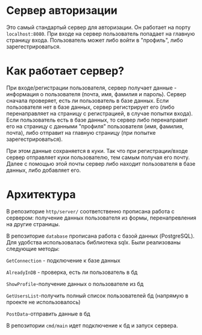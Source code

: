# Сервер авторизации 
Это самый стандартый сервер для авторизации. Он работает на порту `localhost:8080`. При входе на сервер пользователь попадает на главную страницу входа. Пользователь может либо войти в "профиль", либо зарегестрироваться. 

# Как работает сервер?
При входе/регистрации пользователя, сервер получает данные - информация о пользователя (почта, имя, фамилия и пароль). Сервер сначала проверяет, есть ли пользователь в базе данных. Если пользователя нет в базе данных, сервер регистрирует его (либо перенаправляет на страницу с регистрацией, в случае попытки входа). Если пользователь есть в базе данных, то сервер либо перенаправит его на страницу с данными "профиля" пользователя (имя, фамилия, почта), либо отправит на главную страницу (при попытке зарегестрироваться). 

При этом данные сохраняется в куки. Так что при регистрации/входе сервер отправляет куки пользователю, тем самым получая его почту. Далее с помощью этой почты сервер либо находит пользователя в базе данных, либо добавляет его. 
# Архитектура 
В репозиторие `http/server/` соответственно прописана работа с сервером: получение данных пользователя из формы, перенапревления на другие страницы.

В репозиторие `database` прописана работа с базой данных (PostgreSQL). Для удобства использовалась библиотека sqlx. Были реализованы следующие методы:

`GetConnection` - подключение к базе данных

`AlreadyInDB` - проверка, есть ли пользователь в бд

`ShowProfile`-получение данных о пользователе из бд

`GetUsersList`-получить полный список пользователей бд (напрямую в проекте не использовалось)

`PostData`-отправить данные в бд

В репозитории `cmd/main` идет подключение к бд и запуск сервера. 
